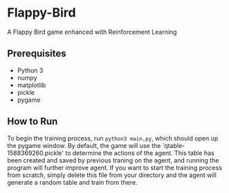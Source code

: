 # Flappy-Bird
A Flappy Bird game enhanced with Reinforcement Learning

## Prerequisites
- Python 3
- numpy
- matplotlib
- pickle
- pygame

## How to Run
To begin the training process, run `python3 main.py`, which should open up the pygame window. By default, the game will use the 'qtable-1588369260.pickle' to determine the actions of the agent. This table has been created and saved by previous traning on the agent, and running the program will further improve agent. If you want to start the training process from scratch, simply delete this file from your directory and the agent will generate a random table and train from there.
